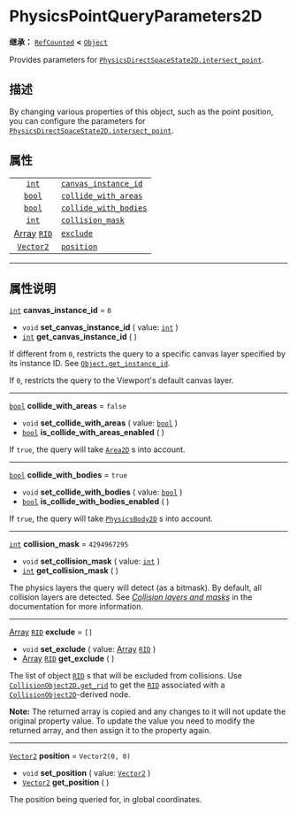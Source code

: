 <!-- ⚠ 请勿编辑本文件 ⚠ -->
<!-- 本文档使用脚本从 WeDot 引擎源码仓库生成。 -->
<!-- 生成脚本：https://github.com/WeDot-Engine/WeDot/tree/4.3/doc/tools/make_md.py； -->
<!-- 原文件：https://github.com/WeDot-Engine/WeDot/tree/4.3/doc/classes/PhysicsPointQueryParameters2D.xml。 -->

<div id="_class_physicspointqueryparameters2d"></div>

# PhysicsPointQueryParameters2D

**继承：** [`RefCounted`](class_refcounted.md) **<** [`Object`](class_object.md)

Provides parameters for [`PhysicsDirectSpaceState2D.intersect_point`](class_physicsdirectspacestate2d.md#class_physicsdirectspacestate2d_method_intersect_point).

## 描述

By changing various properties of this object, such as the point position, you can configure the parameters for [`PhysicsDirectSpaceState2D.intersect_point`](class_physicsdirectspacestate2d.md#class_physicsdirectspacestate2d_method_intersect_point).

## 属性

|||
|:-:|:--|
| [`int`](class_int.md)                         | [`canvas_instance_id`](class_physicspointqueryparameters2d.md#class_physicspointqueryparameters2d_property_canvas_instance_id)   | ``0``             |
| [`bool`](class_bool.md)                       | [`collide_with_areas`](class_physicspointqueryparameters2d.md#class_physicspointqueryparameters2d_property_collide_with_areas)   | ``false``         |
| [`bool`](class_bool.md)                       | [`collide_with_bodies`](class_physicspointqueryparameters2d.md#class_physicspointqueryparameters2d_property_collide_with_bodies) | ``true``          |
| [`int`](class_int.md)                         | [`collision_mask`](class_physicspointqueryparameters2d.md#class_physicspointqueryparameters2d_property_collision_mask)           | ``4294967295``    |
| [Array](class_array.md) [`RID`](class_rid.md) | [`exclude`](class_physicspointqueryparameters2d.md#class_physicspointqueryparameters2d_property_exclude)                         | ``[]``            |
| [`Vector2`](class_vector2.md)                 | [`position`](class_physicspointqueryparameters2d.md#class_physicspointqueryparameters2d_property_position)                       | ``Vector2(0, 0)`` |

<!-- rst-class:: classref-section-separator -->

---

## 属性说明

<div id="_class_physicspointqueryparameters2d_property_canvas_instance_id"></div>

[`int`](class_int.md) **canvas_instance_id** = ``0`` <div id="class_physicspointqueryparameters2d_property_canvas_instance_id"></div>

- `void` **set_canvas_instance_id** ( value: [`int`](class_int.md) )
- [`int`](class_int.md) **get_canvas_instance_id** ( )

If different from `0`, restricts the query to a specific canvas layer specified by its instance ID. See [`Object.get_instance_id`](class_object.md#class_object_method_get_instance_id).

If `0`, restricts the query to the Viewport's default canvas layer.

<!-- rst-class:: classref-item-separator -->

---

<div id="_class_physicspointqueryparameters2d_property_collide_with_areas"></div>

[`bool`](class_bool.md) **collide_with_areas** = ``false`` <div id="class_physicspointqueryparameters2d_property_collide_with_areas"></div>

- `void` **set_collide_with_areas** ( value: [`bool`](class_bool.md) )
- [`bool`](class_bool.md) **is_collide_with_areas_enabled** ( )

If `true`, the query will take [`Area2D`](class_area2d.md) s into account.

<!-- rst-class:: classref-item-separator -->

---

<div id="_class_physicspointqueryparameters2d_property_collide_with_bodies"></div>

[`bool`](class_bool.md) **collide_with_bodies** = ``true`` <div id="class_physicspointqueryparameters2d_property_collide_with_bodies"></div>

- `void` **set_collide_with_bodies** ( value: [`bool`](class_bool.md) )
- [`bool`](class_bool.md) **is_collide_with_bodies_enabled** ( )

If `true`, the query will take [`PhysicsBody2D`](class_physicsbody2d.md) s into account.

<!-- rst-class:: classref-item-separator -->

---

<div id="_class_physicspointqueryparameters2d_property_collision_mask"></div>

[`int`](class_int.md) **collision_mask** = ``4294967295`` <div id="class_physicspointqueryparameters2d_property_collision_mask"></div>

- `void` **set_collision_mask** ( value: [`int`](class_int.md) )
- [`int`](class_int.md) **get_collision_mask** ( )

The physics layers the query will detect (as a bitmask). By default, all collision layers are detected. See [*Collision layers and masks*](../tutorials/physics/physics_introduction.md#collision-layers-and-masks) in the documentation for more information.

<!-- rst-class:: classref-item-separator -->

---

<div id="_class_physicspointqueryparameters2d_property_exclude"></div>

[Array](class_array.md) [`RID`](class_rid.md) **exclude** = ``[]`` <div id="class_physicspointqueryparameters2d_property_exclude"></div>

- `void` **set_exclude** ( value: [Array](class_array.md) [`RID`](class_rid.md) )
- [Array](class_array.md) [`RID`](class_rid.md) **get_exclude** ( )

The list of object [`RID`](class_rid.md) s that will be excluded from collisions. Use [`CollisionObject2D.get_rid`](class_collisionobject2d.md#class_collisionobject2d_method_get_rid) to get the [`RID`](class_rid.md) associated with a [`CollisionObject2D`](class_collisionobject2d.md)-derived node.

 **Note:** The returned array is copied and any changes to it will not update the original property value. To update the value you need to modify the returned array, and then assign it to the property again.

<!-- rst-class:: classref-item-separator -->

---

<div id="_class_physicspointqueryparameters2d_property_position"></div>

[`Vector2`](class_vector2.md) **position** = ``Vector2(0, 0)`` <div id="class_physicspointqueryparameters2d_property_position"></div>

- `void` **set_position** ( value: [`Vector2`](class_vector2.md) )
- [`Vector2`](class_vector2.md) **get_position** ( )

The position being queried for, in global coordinates.

[^virtual]: 本方法通常需要用户覆盖才能生效。
[^const]: 本方法无副作用，不会修改该实例的任何成员变量。
[^vararg]: 本方法除了能接受在此处描述的参数外，还能够继续接受任意数量的参数。
[^constructor]: 本方法用于构造某个类型。
[^static]: 调用本方法无需实例，可直接使用类名进行调用。
[^operator]: 本方法描述的是使用本类型作为左操作数的有效运算符。
[^bitfield]: 这个值是由下列位标志构成位掩码的整数。
[^void]: 无返回值。
